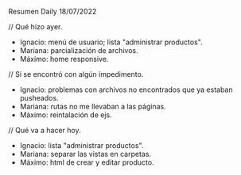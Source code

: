 Resumen Daily 18/07/2022

// Qué hizo ayer.
- Ignacio: menú de usuario; lista "administrar productos".
- Mariana: parcialización de archivos.
- Máximo: home responsive.
 
// Si se encontró con algún impedimento.
- Ignacio: problemas con archivos no encontrados que ya estaban pusheados.
- Mariana: rutas no me llevaban a las páginas.
- Máximo: reintalación de ejs.

// Qué va a hacer hoy.
- Ignacio: lista "administrar productos".
- Mariana: separar las vistas en carpetas.
- Máximo: html de crear y editar producto.
